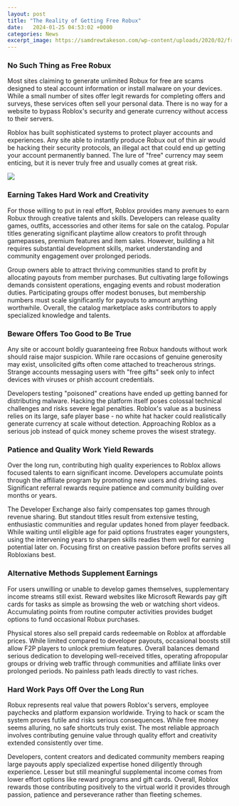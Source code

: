 ```yaml
---
layout: post
title: "The Reality of Getting Free Robux"
date:   2024-01-25 04:53:02 +0000
categories: News
excerpt_image: https://samdrewtakeson.com/wp-content/uploads/2020/02/free-robux-1-800x450.jpg
---
```

### No Such Thing as Free Robux
Most sites claiming to generate unlimited Robux for free are scams designed to steal account information or install malware on your devices. While a small number of sites offer legit rewards for completing offers and surveys, these services often sell your personal data. There is no way for a website to bypass Roblox's security and generate currency without access to their servers. 

Roblox has built sophisticated systems to protect player accounts and experiences. Any site able to instantly produce Robux out of thin air would be hacking their security protocols, an illegal act that could end up getting your account permanently banned. The lure of "free" currency may seem enticing, but it is never truly free and usually comes at great risk. 


![](https://samdrewtakeson.com/wp-content/uploads/2020/02/free-robux-1-800x450.jpg)
### Earning Takes Hard Work and Creativity
For those willing to put in real effort, Roblox provides many avenues to earn Robux through creative talents and skills. Developers can release quality games, outfits, accessories and other items for sale on the catalog. Popular titles generating significant playtime allow creators to profit through gamepasses, premium features and item sales. However, building a hit requires substantial development skills, market understanding and community engagement over prolonged periods.

Group owners able to attract thriving communities stand to profit by allocating payouts from member purchases. But cultivating large followings demands consistent operations, engaging events and robust moderation duties. Participating groups offer modest bonuses, but membership numbers must scale significantly for payouts to amount anything worthwhile. Overall, the catalog marketplace asks contributors to apply specialized knowledge and talents.

### Beware Offers Too Good to Be True     
Any site or account boldly guaranteeing free Robux handouts without work should raise major suspicion. While rare occasions of genuine generosity may exist, unsolicited gifts often come attached to treacherous strings. Strange accounts messaging users with "free gifts" seek only to infect devices with viruses or phish account credentials. 

Developers testing "poisoned" creations have ended up getting banned for distributing malware. Hacking the platform itself poses colossal technical challenges and risks severe legal penalties. Roblox's value as a business relies on its large, safe player base - no white hat hacker could realistically generate currency at scale without detection. Approaching Roblox as a serious job instead of quick money scheme proves the wisest strategy.

### Patience and Quality Work Yield Rewards
Over the long run, contributing high quality experiences to Roblox allows focused talents to earn significant income. Developers accumulate points through the affiliate program by promoting new users and driving sales. Significant referral rewards require patience and community building over months or years. 

The Developer Exchange also fairly compensates top games through revenue sharing. But standout titles result from extensive testing, enthusiastic communities and regular updates honed from player feedback. While waiting until eligible age for paid options frustrates eager youngsters, using the intervening years to sharpen skills readies them well for earning potential later on. Focusing first on creative passion before profits serves all Robloxians best.

### Alternative Methods Supplement Earnings  
For users unwilling or unable to develop games themselves, supplementary income streams still exist. Reward websites like Microsoft Rewards pay gift cards for tasks as simple as browsing the web or watching short videos. Accumulating points from routine computer activities provides budget options to fund occasional Robux purchases. 

Physical stores also sell prepaid cards redeemable on Roblox at affordable prices. While limited compared to developer payouts, occasional boosts still allow F2P players to unlock premium features. Overall balances demand serious dedication to developing well-received titles, operating afropopular groups or driving web traffic through communities and affiliate links over prolonged periods. No painless path leads directly to vast riches.  

### Hard Work Pays Off Over the Long Run
Robux represents real value that powers Roblox's servers, employee paychecks and platform expansion worldwide. Trying to hack or scam the system proves futile and risks serious consequences. While free money seems alluring, no safe shortcuts truly exist. The most reliable approach involves contributing genuine value through quality effort and creativity extended consistently over time. 

Developers, content creators and dedicated community members reaping large payouts apply specialized expertise honed diligently through experience. Lesser but still meaningful supplemental income comes from lower effort options like reward programs and gift cards. Overall, Roblox rewards those contributing positively to the virtual world it provides through passion, patience and perseverance rather than fleeting schemes.